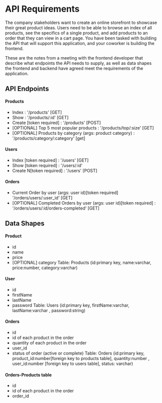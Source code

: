 # API Requirements
The company stakeholders want to create an online storefront to showcase their great product ideas. Users need to be able to browse an index of all products, see the specifics of a single product, and add products to an order that they can view in a cart page. You have been tasked with building the API that will support this application, and your coworker is building the frontend.

These are the notes from a meeting with the frontend developer that describe what endpoints the API needs to supply, as well as data shapes the frontend and backend have agreed meet the requirements of the application. 

## API Endpoints
#### Products
- Index : '/products' [GET]
- Show  : '/products/:id' [GET]
- Create [token required] : '/products' [POST]
- [OPTIONAL] Top 5 most popular products : '/products/top/:size' [GET]
- [OPTIONAL] Products by category (args: product category) : '/products/category/:category' [get]

#### Users
- Index [token required] : '/users' [GET]
- Show [token required] : '/users/:id'
- Create N[token required] : '/users' [POST]

#### Orders
- Current Order by user (args: user id)[token required] '/orders/users/:user_id' [GET]
- [OPTIONAL] Completed Orders by user (args: user id)[token required] : '/orders/users/:id/orders-completed' [GET]
## Data Shapes
#### Product
-  id 
- name
- price
- [OPTIONAL] category
Table: Products (id:primary key, name:varchar, price:number, category:varchar)

#### User
- id
- firstName
- lastName
- password
Table: Users (id:primary key, firstName:varchar, lastName:varchar , password:string)

#### Orders
- id
- id of each product in the order
- quantity of each product in the order
- user_id
- status of order (active or complete)
Table: Orders (id:primary key, product_id:number[foreign key to products table], quantity:number , user_id:number [foreign key to users table], status: varchar)

#### Orders-Products table
- id
- id of each product in the order
- order_id



